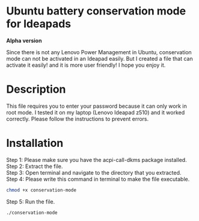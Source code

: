 # Ubuntu battery conservation mode for Ideapads
**Alpha version** 

Since there is not any Lenovo Power Management in Ubuntu, conservation mode can not be activated in an Ideapad easily. But I created a file that can activate it easily! and it is more user friendly! I hope you enjoy it.

# Description
This file requires you to enter your password because it can only work in root mode.
I tested it on my laptop (Lenovo Ideapad z510) and it worked correctly. Please follow the instructions to prevent errors.

# Installation
Step 1: Please make sure you have the acpi-call-dkms package installed. <br />
Step 2: Extract the file. <br />
Step 3: Open terminal and navigate to the directory that you extracted. <br />
Step 4: Please write this command in terminal to make the file executable. <br />
```bash
chmod +x conservation-mode
```
Step 5: Run the file. <br />
```bash
./conservation-mode
```
